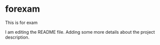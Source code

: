 # forexam
This is for exam

I am editing the README file. Adding some more details about the project description.
